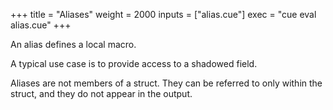 +++
title = "Aliases"
weight = 2000
inputs = ["alias.cue"]
exec = "cue eval alias.cue"
+++

An alias defines a local macro.

A typical use case is to provide access to a shadowed field.

Aliases are not members of a struct. They can be referred to only within the
struct, and they do not appear in the output.

